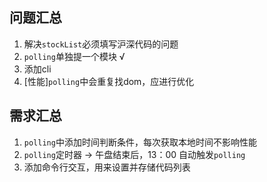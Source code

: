 ## 问题汇总
1. 解决`stockList`必须填写沪深代码的问题
2. `polling`单独提一个模块 √
3. 添加cli
4. [性能]`polling`中会重复找dom，应进行优化
## 需求汇总
1. `polling`中添加时间判断条件，每次获取本地时间不影响性能
2. `polling`定时器 -> 午盘结束后，13：00 自动触发`polling`
3. 添加命令行交互，用来设置并存储代码列表